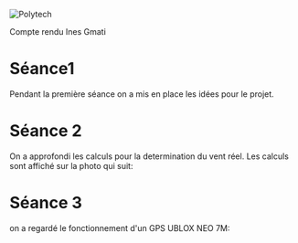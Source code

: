 ![Polytech](http://www.polytechnice.fr/jahia/jsp/jahia/templates/inc/img/polytech_nice-sophia.png)

Compte rendu Ines Gmati

# Séance1

Pendant la première séance on a mis en place les idées pour le projet.





# Séance 2
On a approfondi les calculs pour la determination du vent réel.
Les calculs sont affiché sur la photo qui suit:

# Séance 3

on a regardé le fonctionnement d'un GPS UBLOX NEO 7M:







